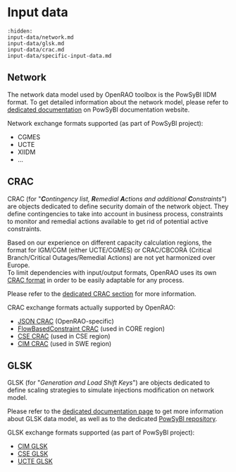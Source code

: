 # Input data

```{toctree}
:hidden:
input-data/network.md
input-data/glsk.md
input-data/crac.md
input-data/specific-input-data.md
```

## Network

The network data model used by OpenRAO toolbox is the PowSyBl IIDM format.
To get detailed information about the network model, please refer to [dedicated documentation](https://powsybl.readthedocs.io/projects/powsybl-core/en/stable/grid_model/)
on PowSyBl documentation website.

Network exchange formats supported (as part of PowSyBl project):
- CGMES
- UCTE
- XIIDM
- ...

## CRAC

CRAC (for "***C**ontingency list, **R**emedial **A**ctions and additional **C**onstraints*") are objects dedicated to
define security domain of the network object. They define contingencies to take into account in business process,
constraints to monitor and remedial actions available to get rid of potential active constraints.

Based on our experience on different capacity calculation regions, the format for IGM/CGM (either UCTE/CGMES) or
CRAC/CBCORA (Critical Branch/Critical Outages/Remedial Actions) are not yet harmonized over Europe.  
To limit dependencies with input/output formats, OpenRAO uses its own [CRAC format](input-data/crac/json.md) in order to be easily
adaptable for any process.

Please refer to the [dedicated CRAC section](../../../input-data/crac.md) for more information.

CRAC exchange formats actually supported by OpenRAO:
- [JSON CRAC](input-data/crac/json.md) (OpenRAO-specific)
- [FlowBasedConstraint CRAC](input-data/crac/fbconstraint.md) (used in CORE region)
- [CSE CRAC](input-data/crac/cse.md) (used in CSE region)
- [CIM CRAC](input-data/crac/cim.md) (used in SWE region)

## GLSK

GLSK (for "*Generation and Load Shift Keys*") are objects dedicated to define scaling strategies to simulate injections
modification on network model.

Please refer to the [dedicated documentation page](input-data/glsk.md) to get more information about GLSK data model, 
as well as to the dedicated [PowSyBl repository](https://github.com/powsybl/powsybl-entsoe).

GLSK exchange formats supported (as part of PowSyBl project):
- [CIM GLSK](https://powsybl.readthedocs.io/projects/entsoe/en/latest/glsk/glsk-cim.html)
- [CSE GLSK](https://powsybl.readthedocs.io/projects/entsoe/en/latest/glsk/glsk-cse.html)
- [UCTE GLSK](https://powsybl.readthedocs.io/projects/entsoe/en/latest/glsk/glsk-ucte.html)



